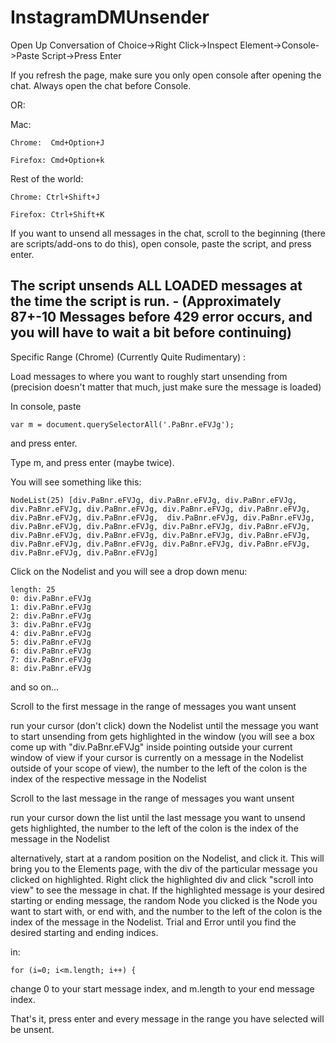 # InstagramDMUnsender
Open Up Conversation of Choice->Right Click->Inspect Element->Console->Paste Script->Press Enter

If you refresh the page, make sure you only open console after opening the chat. Always open the chat before Console.

OR:

Mac:

    Chrome:  Cmd+Option+J
  
    Firefox: Cmd+Option+k
  
Rest of the world:

    Chrome: Ctrl+Shift+J
  
    Firefox: Ctrl+Shift+K
  
If you want to unsend all messages in the chat, scroll to the beginning (there are scripts/add-ons to do this), open console, paste the script, and press enter.

The script unsends ALL LOADED messages at the time the script is run. - (Approximately 87+-10 Messages before 429 error occurs, and you will have to wait a bit before continuing)
------------------------------------------------------------------------------------------------------------------------------------------------------------------------------
Specific Range (Chrome) (Currently Quite Rudimentary) :

Load messages to where you want to roughly start unsending from (precision doesn't matter that much, just make sure the message is loaded)

In console, paste 

    var m = document.querySelectorAll('.PaBnr.eFVJg');  
    
and press enter.

Type m, and press enter (maybe twice). 

You will see something like this:

    NodeList(25) [div.PaBnr.eFVJg, div.PaBnr.eFVJg, div.PaBnr.eFVJg, div.PaBnr.eFVJg, div.PaBnr.eFVJg, div.PaBnr.eFVJg, div.PaBnr.eFVJg, div.PaBnr.eFVJg, div.PaBnr.eFVJg,  div.PaBnr.eFVJg, div.PaBnr.eFVJg, div.PaBnr.eFVJg, div.PaBnr.eFVJg, div.PaBnr.eFVJg, div.PaBnr.eFVJg, div.PaBnr.eFVJg, div.PaBnr.eFVJg, div.PaBnr.eFVJg, div.PaBnr.eFVJg, div.PaBnr.eFVJg, div.PaBnr.eFVJg, div.PaBnr.eFVJg, div.PaBnr.eFVJg, div.PaBnr.eFVJg, div.PaBnr.eFVJg]

Click on the Nodelist and you will see a drop down menu:

    length: 25
    0: div.PaBnr.eFVJg
    1: div.PaBnr.eFVJg
    2: div.PaBnr.eFVJg
    3: div.PaBnr.eFVJg
    4: div.PaBnr.eFVJg
    5: div.PaBnr.eFVJg
    6: div.PaBnr.eFVJg
    7: div.PaBnr.eFVJg
    8: div.PaBnr.eFVJg
    
and so on...

Scroll to the first message in the range of messages you want unsent

run your cursor (don't click) down the Nodelist until the message you want to start unsending from gets highlighted in the window (you will see a box come up with "div.PaBnr.eFVJg" inside pointing outside your current window of view if your cursor is currently on a message in the Nodelist outside of your scope of view), the number to the left of the colon is the index of the respective message in the Nodelist

Scroll to the last message in the range of messages you want unsent

run your cursor down the list until the last message you want to unsend gets highlighted, the number to the left of the colon is the index of the message in the Nodelist

alternatively, start at a random position on the Nodelist, and click it. This will bring you to the Elements page, with the div of the particular message you clicked on highlighted. Right click the highlighted div and click "scroll into view" to see the message in chat. If the highlighted message is your desired starting or ending message, the random Node you clicked is the Node you want to start with, or end with, and the number to the left of the colon is the index of the message in the Nodelist. Trial and Error until you find the desired starting and ending indices.

in:

    for (i=0; i<m.length; i++) {
    
change 0 to your start message index, and m.length to your end message index. 

That's it, press enter and every message in the range you have selected will be unsent.



